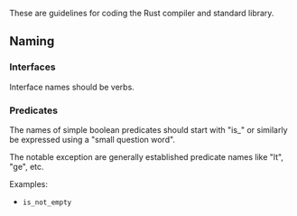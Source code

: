 These are guidelines for coding the Rust compiler and standard library.

## Naming

### Interfaces

Interface names should be verbs.

### Predicates

The names of simple boolean predicates should start with "is_" or similarly be expressed using a "small question word".

The notable exception are generally established predicate names like "lt", "ge", etc.

Examples:

* ```is_not_empty```
